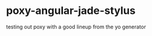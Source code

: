 poxy-angular-jade-stylus
========================

testing out poxy with a good lineup from the yo generator
